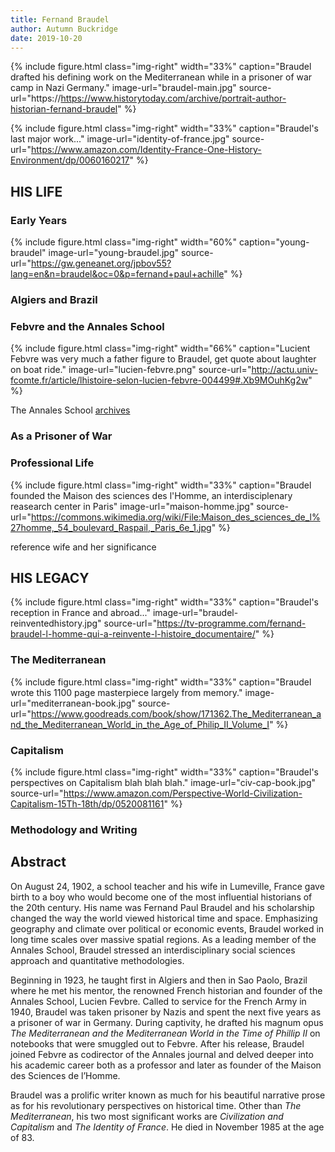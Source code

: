 ```yaml
---
title: Fernand Braudel
author: Autumn Buckridge
date: 2019-10-20
---
```


{% include figure.html
  class="img-right"
  width="33%"
  caption="Braudel drafted his defining work on the Mediterranean while in a prisoner of war camp in Nazi Germany."
  image-url="braudel-main.jpg"
  source-url="https://https://www.historytoday.com/archive/portrait-author-historian-fernand-braudel"
%}

{% include figure.html
  class="img-right"
  width="33%"
  caption="Braudel's last major work..."
  image-url="identity-of-france.jpg"
  source-url="https://www.amazon.com/Identity-France-One-History-Environment/dp/0060160217"
%}

## HIS LIFE

### Early Years

{% include figure.html
  class="img-right"
  width="60%"
  caption="young-braudel"
  image-url="young-braudel.jpg"
  source-url="https://gw.geneanet.org/jpbov55?lang=en&n=braudel&oc=0&p=fernand+paul+achille"
%}

### Algiers and Brazil

### Febvre and the Annales School

{% include figure.html
  class="img-right"
  width="66%"
  caption="Lucient Febvre was very much a father figure to Braudel, get quote about laughter on boat ride."
  image-url="lucien-febvre.png"
  source-url="http://actu.univ-fcomte.fr/article/lhistoire-selon-lucien-febvre-004499#.Xb9MOuhKg2w"
%}

The Annales School  [archives](http://annales.ehess.fr/index.php?220)

### As a Prisoner of War

### Professional Life

{% include figure.html
  class="img-right"
  width="33%"
  caption="Braudel founded the Maison des sciences des l'Homme, an interdisciplenary reasearch center in Paris"
  image-url="maison-homme.jpg"
  source-url="https://commons.wikimedia.org/wiki/File:Maison_des_sciences_de_l%27homme,_54_boulevard_Raspail,_Paris_6e_1.jpg"
%}

reference wife and her significance

## HIS LEGACY

{% include figure.html
  class="img-right"
  width="33%"
  caption="Braudel's reception in France and abroad..."
  image-url="braudel-reinventedhistory.jpg"
  source-url="https://tv-programme.com/fernand-braudel-l-homme-qui-a-reinvente-l-histoire_documentaire/"
%}

### The Mediterranean

{% include figure.html
  class="img-right"
  width="33%"
  caption="Braudel wrote this 1100 page masterpiece largely from memory."
  image-url="mediterranean-book.jpg"
  source-url="https://www.goodreads.com/book/show/171362.The_Mediterranean_and_the_Mediterranean_World_in_the_Age_of_Philip_II_Volume_I"
%}

### Capitalism

{% include figure.html
  class="img-right"
  width="33%"
  caption="Braudel's perspectives on Capitalism blah blah blah."
  image-url="civ-cap-book.jpg"
  source-url="https://www.amazon.com/Perspective-World-Civilization-Capitalism-15Th-18th/dp/0520081161"
%}

### Methodology and Writing

## Abstract

On August 24, 1902, a school teacher and his wife in Lumeville, France gave birth to a boy who would become one of the most influential historians of the 20th century. His name was Fernand Paul Braudel and his scholarship changed the way the world viewed historical time and space. Emphasizing geography and climate over political or economic events, Braudel worked in long time scales over massive spatial regions. As a leading member of the Annales School, Braudel stressed an interdisciplinary social sciences approach and quantitative methodologies. 

Beginning in 1923, he taught first in Algiers and then in Sao Paolo, Brazil where he met his mentor, the renowned French historian and founder of the Annales School, Lucien Fevbre. Called to service for the French Army in 1940, Braudel was taken prisoner by Nazis and spent the next five years as a prisoner of war in Germany. During captivity, he drafted his magnum opus *The Mediterranean and the Mediterranean World in the Time of Phillip II* on notebooks that were smuggled out to Febvre. After his release, Braudel joined Febvre as codirector of the Annales journal and delved deeper into his academic career both as a professor and later as founder of the Maison des Sciences de l’Homme. 

Braudel was a prolific writer known as much for his beautiful narrative prose as for his revolutionary perspectives on historical time. Other than *The Mediterranean*, his two most significant works are *Civilization and Capitalism* and *The Identity of France*. He died in November 1985 at the age of 83. 

